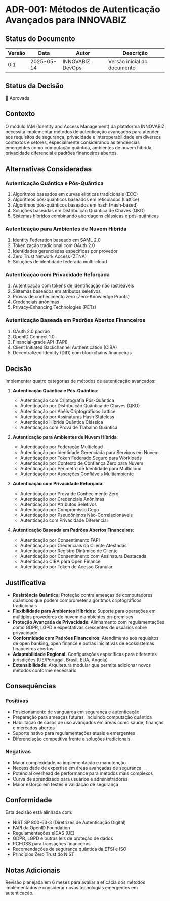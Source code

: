 # ADR-001: Métodos de Autenticação Avançados para INNOVABIZ

## Status do Documento
| Versão | Data       | Autor           | Descrição                    |
|--------|------------|-----------------|------------------------------|
| 0.1    | 2025-05-14 | INNOVABIZ DevOps| Versão inicial do documento  |

## Status da Decisão
🚀 Aprovada

## Contexto
O módulo IAM (Identity and Access Management) da plataforma INNOVABIZ necessita implementar métodos de autenticação avançados para atender aos requisitos de segurança, privacidade e interoperabilidade em diversos contextos e setores, especialmente considerando as tendências emergentes como computação quântica, ambientes de nuvem híbrida, privacidade diferencial e padrões financeiros abertos.

## Alternativas Consideradas

### Autenticação Quântica e Pós-Quântica
1. Algoritmos baseados em curvas elípticas tradicionais (ECC)
2. Algoritmos pós-quânticos baseados em reticulados (Lattice)
3. Algoritmos pós-quânticos baseados em hash (Hash-based)
4. Soluções baseadas em Distribuição Quântica de Chaves (QKD)
5. Sistemas híbridos combinando abordagens clássicas e pós-quânticas

### Autenticação para Ambientes de Nuvem Híbrida
1. Identity Federation baseado em SAML 2.0
2. Tokenização tradicional com OAuth 2.0
3. Identidades gerenciadas específicas por provedor
4. Zero Trust Network Access (ZTNA)
5. Soluções de identidade federada multi-cloud

### Autenticação com Privacidade Reforçada
1. Autenticação com tokens de identificação não rastreáveis
2. Sistemas baseados em atributos seletivos
3. Provas de conhecimento zero (Zero-Knowledge Proofs)
4. Credenciais anônimas
5. Privacy-Enhancing Technologies (PETs)

### Autenticação Baseada em Padrões Abertos Financeiros
1. OAuth 2.0 padrão
2. OpenID Connect 1.0
3. Financial-grade API (FAPI)
4. Client Initiated Backchannel Authentication (CIBA)
5. Decentralized Identity (DID) com blockchains financeiras

## Decisão

Implementar quatro categorias de métodos de autenticação avançados:

1. **Autenticação Quântica e Pós-Quântica**:
   - Autenticação com Criptografia Pós-Quântica
   - Autenticação por Distribuição Quântica de Chaves (QKD)
   - Autenticação por Anéis Criptográficos Lattice
   - Autenticação por Assinaturas Hash Stateless
   - Autenticação Híbrida Quântica Clássica
   - Autenticação com Prova de Trabalho Quântica

2. **Autenticação para Ambientes de Nuvem Híbrida**:
   - Autenticação por Federação Multicloud
   - Autenticação por Identidade Gerenciada para Serviços em Nuvem
   - Autenticação por Token Federado Seguro para Workloads
   - Autenticação por Contexto de Confiança Zero para Nuvem
   - Autenticação por Perímetro de Identidade para Multicloud
   - Autenticação por Asserções Confiáveis Multiambiente

3. **Autenticação com Privacidade Reforçada**:
   - Autenticação por Prova de Conhecimento Zero
   - Autenticação por Credenciais Anônimas
   - Autenticação por Atributos Seletivos
   - Autenticação por Compromisso Cego
   - Autenticação por Pseudônimos Não-Correlacionáveis
   - Autenticação com Privacidade Diferencial

4. **Autenticação Baseada em Padrões Abertos Financeiros**:
   - Autenticação por Consentimento FAPI
   - Autenticação por Credenciais do Cliente Atestadas
   - Autenticação por Registro Dinâmico de Cliente
   - Autenticação por Consentimento com Assinatura Destacada
   - Autenticação CIBA para Open Finance
   - Autenticação por Token de Acesso Granular

## Justificativa

- **Resistência Quântica**: Proteção contra ameaças de computadores quânticos que podem comprometer algoritmos criptográficos tradicionais
- **Flexibilidade para Ambientes Híbridos**: Suporte para operações em múltiplos provedores de nuvem e ambientes on-premises
- **Proteção Avançada de Privacidade**: Alinhamento com regulamentações como GDPR, LGPD e expectativas crescentes de usuários sobre privacidade
- **Conformidade com Padrões Financeiros**: Atendimento aos requisitos de open banking, open finance e outras iniciativas de ecossistemas financeiros abertos
- **Adaptabilidade Regional**: Configurações específicas para diferentes jurisdições (UE/Portugal, Brasil, EUA, Angola)
- **Extensibilidade**: Arquitetura modular que permite adicionar novos métodos conforme necessário

## Consequências

### Positivas
- Posicionamento de vanguarda em segurança e autenticação
- Preparação para ameaças futuras, incluindo computação quântica
- Habilitação de casos de uso avançados em áreas como saúde, finanças e mercados abertos
- Suporte nativo para regulamentações atuais e emergentes
- Diferenciação competitiva frente a soluções tradicionais

### Negativas
- Maior complexidade na implementação e manutenção
- Necessidade de expertise em áreas avançadas de segurança
- Potencial overhead de performance para métodos mais complexos
- Curva de aprendizado para usuários e administradores
- Maior esforço em testes e validação de segurança

## Conformidade
Esta decisão está alinhada com:
- NIST SP 800-63-3 (Diretrizes de Autenticação Digital)
- FAPI da OpenID Foundation
- Regulamentações eIDAS (UE)
- GDPR, LGPD e outras leis de proteção de dados
- PCI-DSS para transações financeiras
- Recomendações de segurança quântica da ETSI e ISO
- Princípios Zero Trust do NIST

## Notas Adicionais
Revisão planejada em 6 meses para avaliar a eficácia dos métodos implementados e considerar novas tecnologias emergentes em autenticação.
